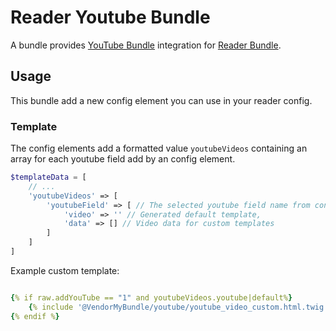 # Reader Youtube Bundle

A bundle provides [YouTube Bundle](https://github.com/heimrichhannot/contao-youtube-bundle) integration for [Reader Bundle](https://github.com/heimrichhannot/contao-reader-bundle).

## Usage

This bundle add a new config element you can use in your reader config.

### Template

The config elements add a formatted value `youtubeVideos` containing an array for each youtube field add by an config element.

```php
$templateData = [
    // ...
    'youtubeVideos' => [
        'youtubeField' => [ // The selected youtube field name from config element
            'video' => '' // Generated default template,
            'data' => [] // Video data for custom templates
        ]
    ]
]
``` 

Example custom template:
```yaml

{% if raw.addYouTube == "1" and youtubeVideos.youtube|default%}
    {% include '@VendorMyBundle/youtube/youtube_video_custom.html.twig' with youtubeVideos.youtube.data %}
{% endif %}
```